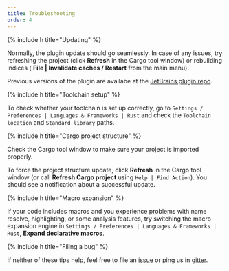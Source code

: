 ```yaml
---
title: Troubleshooting
order: 4
---
```


{% include h title="Updating" %}

Normally, the plugin update should go seamlessly. In case of any issues,
 try refreshing the project (click **Refresh** in the Cargo tool window) or rebuilding indices (
**File | Invalidate caches / Restart** from the main menu).
 
Previous versions of the plugin are availabe at the
[JetBrains plugin repo](https://plugins.jetbrains.com/plugin/8182).


{% include h title="Toolchain setup" %}

To check whether your toolchain is set up correctly, 
go to `Settings / Preferences | Languages & Frameworks | Rust` and check the `Toolchain location` 
and `Standard library` paths.


{% include h title="Cargo project structure" %}

Check the Cargo tool window to make sure your project is imported properly. 

To force the project structure update, click **Refresh** in the Cargo tool window 
(or call **Refresh Cargo project** using `Help | Find Action`).
 You should see a notification about a successful update.


{% include h title="Macro expansion" %}

If your code includes macros and you experience problems with name resolve, highlighting, or some analysis features,
 try switching the macro expansion engine in `Settings / Preferences | Languages & Frameworks | Rust`, 
 **Expand declarative macros**. 


{% include h title="Filing a bug" %}

If neither of these tips help, feel free to file an [issue] or ping us in [gitter].


[issue]: https://github.com/intellij-rust/intellij-rust/issues
[gitter]: https://gitter.im/intellij-rust/intellij-rust
